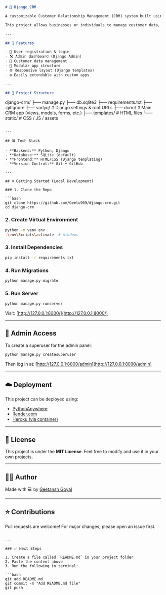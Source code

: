 ```markdown
# 🧩 Django CRM

A customizable Customer Relationship Management (CRM) system built using Django.

This project allows businesses or individuals to manage customer data, users, and admin operations through a clean and modular web interface.

---

## 🚀 Features

- 🔐 User registration & login
- 🛠 Admin dashboard (Django Admin)
- 🧾 Customer data management
- 🧱 Modular app structure
- 🌐 Responsive layout (Django templates)
- ⚙️ Easily extendable with custom apps

---

## 📁 Project Structure

```

django-crm/
├── manage.py
├── db.sqlite3
├── requirements.txt
├── .gitignore
├── varlyq/           # Django settings & root URLs
├── dcrm/             # Main CRM app (views, models, forms, etc.)
├── templates/        # HTML files
└── static/           # CSS / JS / assets

````

---

## 🛠 Tech Stack

- **Backend:** Python, Django
- **Database:** SQLite (default)
- **Frontend:** HTML/CSS (Django templating)
- **Version Control:** Git + GitHub

---

## ⚙️ Getting Started (Local Development)

### 1. Clone the Repo

```bash
git clone https://github.com/Geetu909/django-crm.git
cd django-crm
````

### 2. Create Virtual Environment

```bash
python -m venv env
.\env\Scripts\activate  # Windows
```

### 3. Install Dependencies

```bash
pip install -r requirements.txt
```

### 4. Run Migrations

```bash
python manage.py migrate
```

### 5. Run Server

```bash
python manage.py runserver
```

Visit: [http://127.0.0.1:8000/](http://127.0.0.1:8000/)

---

## 🔐 Admin Access

To create a superuser for the admin panel:

```bash
python manage.py createsuperuser
```

Then log in at:
[http://127.0.0.1:8000/admin](http://127.0.0.1:8000/admin)

---

## ☁️ Deployment

This project can be deployed using:

* [PythonAnywhere](https://www.pythonanywhere.com/)
* [Render.com](https://render.com/)
* [Heroku (via container)](https://devcenter.heroku.com/articles/container-registry-and-runtime)

---

## 📄 License

This project is under the **MIT License**.
Feel free to modify and use it in your own projects.

---

## 🙋‍♂️ Author

Made with 💻 by [Geetansh Goyal](https://github.com/Geetu909)

---

## ⭐ Contributions

Pull requests are welcome! For major changes, please open an issue first.

````

---

### ✅ Next Steps

1. Create a file called `README.md` in your project folder
2. Paste the content above
3. Run the following in terminal:

```bash
git add README.md
git commit -m "Add README.md file"
git push
````
